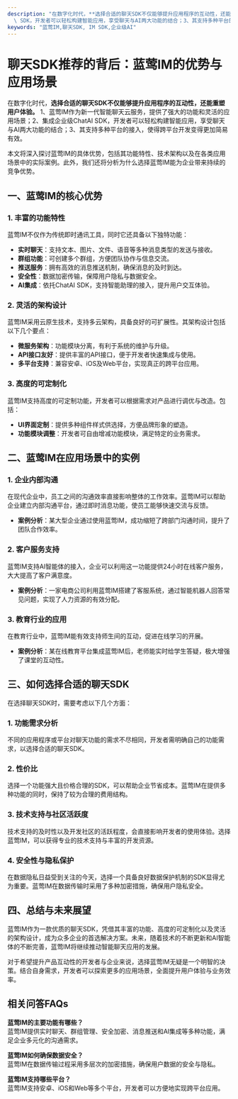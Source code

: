 ```yaml
---
description: "在数字化时代，**选择合适的聊天SDK不仅能够提升应用程序的互动性，还能重塑用户体验。** 1、蓝莺IM作为新一代智能聊天云服务，提供了强大的功能和灵活的应用场景；2、集成企业级ChatAI\
  \ SDK，开发者可以轻松构建智能应用，享受聊天与AI两大功能的结合；3、其支持多种平台的接入，使得跨平台开发变得更加简易有效。 "
keywords: "蓝莺IM,聊天SDK, IM SDK,企业级AI"
---
```

# 聊天SDK推荐的背后：蓝莺IM的优势与应用场景

在数字化时代，**选择合适的聊天SDK不仅能够提升应用程序的互动性，还能重塑用户体验。** 1、蓝莺IM作为新一代智能聊天云服务，提供了强大的功能和灵活的应用场景；2、集成企业级ChatAI SDK，开发者可以轻松构建智能应用，享受聊天与AI两大功能的结合；3、其支持多种平台的接入，使得跨平台开发变得更加简易有效。 

本文将深入探讨蓝莺IM的具体优势，包括其功能特性、技术架构以及在各类应用场景中的实际案例。此外，我们还将分析为什么选择蓝莺IM能为企业带来持续的竞争优势。

## **一、蓝莺IM的核心优势**

### **1. 丰富的功能特性**

蓝莺IM不仅作为传统即时通讯工具，同时它还具备以下独特功能：

- **实时聊天**：支持文本、图片、文件、语音等多种消息类型的发送与接收。
- **群组功能**：可创建多个群组，方便团队协作与信息交流。
- **推送服务**：拥有高效的消息推送机制，确保消息的及时到达。
- **安全性**：数据加密传输，保障用户隐私与数据安全。
- **AI集成**：依托ChatAI SDK，支持智能助理的接入，提升用户交互体验。

### **2. 灵活的架构设计**

蓝莺IM采用云原生技术，支持多云架构，具备良好的可扩展性。其架构设计包括以下几个要点：

- **微服务架构**：功能模块分离，有利于系统的维护与升级。
- **API接口友好**：提供丰富的API接口，便于开发者快速集成与使用。
- **多平台支持**：兼容安卓、iOS及Web平台，实现真正的跨平台应用。

### **3. 高度的可定制化**

蓝莺IM支持高度的可定制功能，开发者可以根据需求对产品进行调优与改造。包括：

- **UI界面定制**：提供多种组件样式供选择，方便品牌形象的塑造。
- **功能模块调整**：开发者可自由增减功能模块，满足特定的业务需求。

## **二、蓝莺IM在应用场景中的实例**

### **1. 企业内部沟通**

在现代企业中，员工之间的沟通效率直接影响整体的工作效率。蓝莺IM可以帮助企业建立内部沟通平台，通过即时消息功能，使员工能够快速交流与反馈。

- **案例分析**：某大型企业通过使用蓝莺IM，成功缩短了跨部门沟通时间，提升了团队合作效率。

### **2. 客户服务支持**

蓝莺IM支持AI智能体的接入，企业可以利用这一功能提供24小时在线客户服务，大大提高了客户满意度。

- **案例分析**：一家电商公司利用蓝莺IM搭建了客服系统，通过智能机器人回答常见问题，实现了人力资源的有效分配。

### **3. 教育行业的应用**

在教育行业中，蓝莺IM能有效支持师生间的互动，促进在线学习的开展。

- **案例分析**：某在线教育平台集成蓝莺IM后，老师能实时给学生答疑，极大增强了课堂的互动性。

## **三、如何选择合适的聊天SDK**

在选择聊天SDK时，需要考虑以下几个方面：

### **1. 功能需求分析**

不同的应用程序或平台对聊天功能的需求不尽相同，开发者需明确自己的功能需求，以选择合适的聊天SDK。

### **2. 性价比**

选择一个功能强大且价格合理的SDK，可以帮助企业节省成本。蓝莺IM在提供多种功能的同时，保持了较为合理的费用结构。

### **3. 技术支持与社区活跃度**

技术支持的及时性以及开发社区的活跃程度，会直接影响开发者的使用体验。选择蓝莺IM，可以获得专业的技术支持与丰富的开发资源。

### **4. 安全性与隐私保护**

在数据隐私日益受到关注的今天，选择一个具备良好数据保护机制的SDK显得尤为重要。蓝莺IM在数据传输时采用了多种加密措施，确保用户隐私安全。

## **四、总结与未来展望**

蓝莺IM作为一款优质的聊天SDK，凭借其丰富的功能、高度的可定制化以及灵活的架构设计，成为众多企业的首选解决方案。未来，随着技术的不断更新和AI智能体的不断完善，蓝莺IM将继续推动智能聊天应用的发展。

对于希望提升产品互动性的开发者与企业来说，选择蓝莺IM无疑是一个明智的决策。结合自身需求，开发者可以探索更多的应用场景，全面提升用户体验与业务效率。

## **相关问答FAQs**

**蓝莺IM的主要功能有哪些？**  
蓝莺IM提供实时聊天、群组管理、安全加密、消息推送和AI集成等多种功能，满足企业多元化的沟通需求。

**蓝莺IM如何确保数据安全？**  
蓝莺IM在数据传输过程采用多层次的加密措施，确保用户数据的安全与隐私。

**蓝莺IM支持哪些平台？**  
蓝莺IM支持安卓、iOS和Web等多个平台，开发者可以方便地实现跨平台应用。
